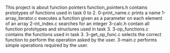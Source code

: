 This project is about function pointers
function_pointers.h contains prototypes of functions used in task 0 to 2.
0-print_name.c prints a name
1-array_iterator.c executes a function given as a parameter on each element of an array
2-int_index.c searches for an integer
3-calc.h contain all function prototypes and structures used in task 3.
3-op_functions.c contains the functions used in task 3.
3-get_op_func.c selects the correct function to perform the operation asked by the user.
3-main.c performs simple operations required by the user.
